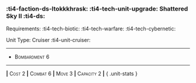 ### :ti4-faction-ds-ltokkkhrask: :ti4-tech-unit-upgrade: **Shattered Sky II** :ti4-ds:

Requirements: :ti4-tech-biotic: :ti4-tech-warfare: :ti4-tech-cybernetic:

Unit Type: Cruiser :ti4-unit-cruiser:

---


* <span style="font-variant:small-caps;">Bombardment 6</span> 


---

__|__ <span style="font-variant:small-caps;">Cost 2</span> __|__ <span style="font-variant:small-caps;">Combat 6</span> __|__ <span style="font-variant:small-caps;">Move 3</span> __|__ <span style="font-variant:small-caps;">Capacity 2</span> __|__
{ .unit-stats }

